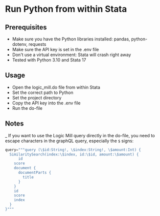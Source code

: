 # Run Python from within Stata

## Prerequisites

- Make sure you have the Python libraries installed: pandas, python-dotenv, requests
- Make sure the API key is set in the .env file
- Don't use a virtual environment: Stata will crash right away
- Tested with Python 3.10 and Stata 17

## Usage

- Open the logic_mill.do file from within Stata
- Set the correct path to Python
- Set the project directory
- Copy the API key into the .env file
- Run the do-file

## Notes

_ If you want to use the Logic Mill query directly in the do-file, you need to escape characters in the graphQL query, especially the `$` signs:

```python
query="""query (\$id:String!, \$index:String!, \$amount:Int) {
  SimilaritySearch(index:\$index, id:\$id, amount:\$amount) {
 	  id
    score
    document {
      documentParts {
        title
      }
    }
	id
    score
    index
  }
}"""

```